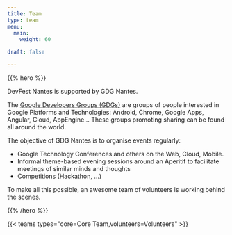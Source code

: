 ```yaml
---
title: Team
type: team
menu:
  main:
    weight: 60

draft: false

---
```


{{% hero %}}

DevFest Nantes is supported by GDG Nantes.

The [Google Developers Groups (GDGs)](http://developers.google.com/groups) are groups of people interested in Google Platforms and Technologies: Android, Chrome, Google Apps, Angular, Cloud, AppEngine... These groups promoting sharing can be found all around the world.

The objective of GDG Nantes is to organise events regularly:

 * Google Technology Conferences and others on the Web, Cloud, Mobile.
 * Informal theme-based evening sessions around an Aperitif to facilitate meetings of similar minds and thoughts
 * Competitions (Hackathon, ...)

To make all this possible, an awesome team of volunteers is working behind the scenes.

{{% /hero %}}

<!-- ... -->

{{< teams types="core=Core Team,volunteers=Volunteers" >}}

<!-- ... -->

<!-- 
{{% partners categories="communautes,media" %}}
# Partners
{{% /partners %}}
-->